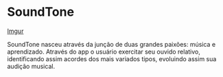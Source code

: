 # SoundTone 

[Imgur](https://i.imgur.com/eQPKefH.png)

SoundTone nasceu através da junção de duas grandes paixões: música e aprendizado.
Através do app o usuário exercitar seu ouvido relativo, identificando assim acordes dos mais variados tipos, evoluindo assim sua audição musical.

